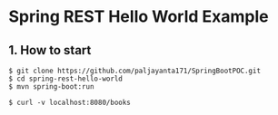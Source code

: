 # Spring REST Hello World Example



## 1. How to start
```
$ git clone https://github.com/paljayanta171/SpringBootPOC.git
$ cd spring-rest-hello-world
$ mvn spring-boot:run

$ curl -v localhost:8080/books
```
